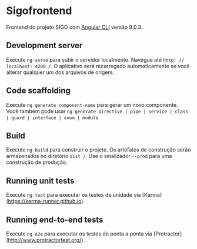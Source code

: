 # Sigofrontend

Frontend do projeto SIGO com [Angular CLI](https://github.com/angular/angular-cli) versão 9.0.3.

## Development server

Execute `ng serve` para subir o servidor localmente. Navegue até `http: // localhost: 4200 /`. O aplicativo será recarregado automaticamente se você alterar qualquer um dos arquivos de origem.

## Code scaffolding

Execute `ng generate component-name` para gerar um novo componente. Você também pode usar `ng generate Directive | pipe | service | class | guard | interface | enum | module`.

## Build

Execute `ng build` para construir o projeto. Os artefatos de construção serão armazenados no diretório `dist /`. Use o sinalizador `--prod` para uma construção de produção.

## Running unit tests

Execute `ng test` para executar os testes de unidade via [Karma] (https://karma-runner.github.io).

## Running end-to-end tests

Execute `ng e2e` para executar os testes de ponta a ponta via [Protractor] (http://www.protractortest.org/).



